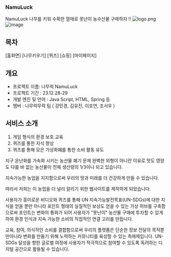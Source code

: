 ### NamuLuck

NamuLuck
나무를 키워 수확한 열매로 못난이 농수산물 구매하자 !!
![logo.png](https://prod-files-secure.s3.us-west-2.amazonaws.com/52fd9864-8b69-4231-ba87-e6fd277953d1/666c299b-09eb-400a-808c-94158422a82d/logo.png)
![image](https://github.com/howooyeon/NamuLuck/assets/109477788/be1a88f1-dff2-41e7-9dbd-8135d8749e27)

## 목차
[홈화면]
[나무키우기]
[퀴즈]
[쇼핑]
[마이페이지]


## 개요
- 프로젝트 이름: 나무럭 NamuLuck
- 프로젝트 기간 : 23.12.28-29
- 개발 엔진 및 언어 : Java Script, HTML, Spring 등
- 멤버 : 나무럭무럭 팀 ( 강민경, 김유진, 이호연, 조서우 )

## 서비스 소개
1. 게임 형식의 환경 보호 교육
2. 퀴즈를 통한 지식 향상
3. 퀴즈를 통해 모은 가상화폐를 통한 소비 활동 유도

지구 온난화를 가속화 시키는 농산물 폐기 문제
완벽한 외형이 아니란 이유로 
맛도 영양도 다를 바 없는 농산물이
전체 생산량의 1/3이나 되고 있습니다.

지속가능한 농업을 지지함으로써 우리의 땅과 미래를 더 건강하게 만들 수 있습니다.

따라서 저희는 이 농업을 더 널리 알리기 위한 웹사이트를 제작하게 되었습니다.

사용자가 흥미로운 비디오와 퀴즈를 통해 UN 지속가능발전목표(UN-SDGs)에 대한 지식을 얻을 뿐만 아니라 포인트 형태의 실질적인 보상도 얻을 수 있는 가상 허브를 구축함으로써   포인트는 변화의 통화가 되어 사용자가 "못난이" 농산물 구매에 투자할 수 있게 하여 환경 인식과 지속 가능한 소비의 직접적인 연결 고리를 만듭니다.

교육, 참여, 의식적인 소비를 결합함으로써 우리의 플랫폼은 단순한 정보 전달의 목적뿐만아니라 변화를 만들기 위해 노력하는 커뮤니티를 육성할 수 있는 촉매제입니다. UN-SDGs 달성을 향한 글로벌 여정에 사용자가 적극적으로 참여할 수 있도록 독려하는 디지털 공간으로 활용될 수 있습니다.
